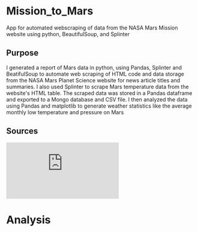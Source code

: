 # Mission_to_Mars
App for automated webscraping of data from the NASA Mars Mission website using python, BeautifulSoup, and Splinter

## Purpose

I generated a report of Mars data in python, using Pandas, Splinter and BeatifulSoup to automate web scraping of HTML code and data storage from the NASA Mars Planet Science website for news article titles and summaries. I also used Splinter to scrape Mars temperature data from the website's HTML table. The scraped data was stored in a Pandas dataframe and exported to a Mongo database and CSV file. I then analyzed the data using Pandas and matplotlib to generate weather statistics like the average monthly low temperature and pressure on Mars

## Sources

![Mars Temperature Data Website](https://data-class-mars-challenge.s3.amazonaws.com/Mars/index.html)

# Analysis


